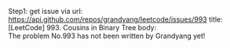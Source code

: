 Step1: get issue via url: https://api.github.com/repos/grandyang/leetcode/issues/993 
 title:[LeetCode] 993. Cousins in Binary Tree 
 body:  
 The problem No.993 has not been written by Grandyang yet!